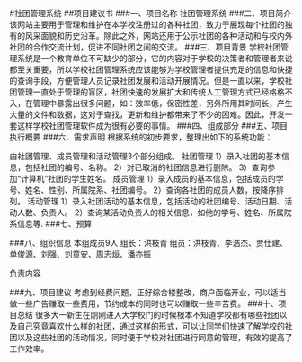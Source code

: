 #社团管理系统
##项目建议书
###一、项目名称
社团管理系统
###二、项目简介
该网站主要用于管理和维护在本学校注册过的各种社团，致力于展现每个社团的独有的风采面貌和历史沿革。除此之外，网站还用于公示社团的各种活动和与校内外社团的合作交流计划，促进不同社团之间的交流。
###三、项目背景
学校社团管理系统是一个教育单位不可缺少的部分，它的内容对于学校的决策者和管理者来说都至关重要，所以学校社团管理系统应该能够为学校管理者提供充足的信息和快捷的查询手段，方便管理人员记录社团发展和活动开展情况。但是一直以来，学校社团管理一直处于管理的盲区，社团快速的发展扩大和传统人工管理方式已经格格不入，在管理中暴露出很多问题，如：效率低，保密性差，另外所用其时间长，产生大量的文件和数据，这对于查找，更新和维护都带来了不少的困难。因此，开发一套这样学校社团管理软件成为很有必要的事情。
###四、组成部分
###五、项目执行概要
###六、需求声明
根据系统的初步要求，整理出如下的系统功能：

由社团管理、成员管理和活动管理3个部分组成。
社团管理
1）录入社团的基本信息，包括社团的编号、名称。
2）对已取消的社团信息进行删除。
3）查询参加“计算机”社团的学生姓名。
成员管理
1）录入成员的基本信息，包括成员的学号、姓名、性别、所属院系、社团编号。
2）查询各社团的成员人数，按降序排列。
活动管理
1）录入社团活动的基本信息，包括活动的社团编号、活动日期、活动人数、负责人。
2）查询某活动负责人的相关信息，如他的学号、姓名、所属院系信息等.
###七、预算




###八、组织信息
本组成员9人
组长：洪枝青
组员：洪枝青、李浩杰、贾仕建、单俊源、刘强、刘童安、周志烜、潘亦振


负责内容

###九、项目建议
考虑到经费问题，正好综合楼整改，商户面临开业，可以适当做一些广告赚取一些费用，节约成本的同时也可以赚取一些辛苦费。
###十、项目总结
很多大一新生在刚刚进入大学校门的时候根本不知道学校都有哪些社团以及自己究竟喜欢什么样的社团，通过这样的形式，可以让同学们快速了解学校的社团以及这些社团的活动情况，同时便于学校对社团进行同意的管理，有效的提高了工作效率。
